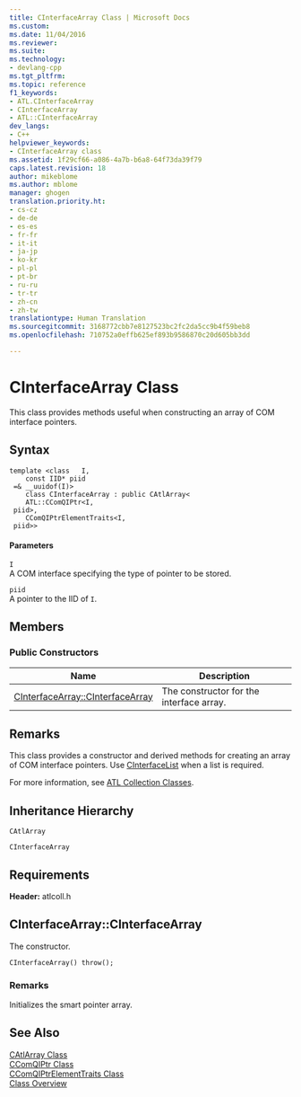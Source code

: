 ```yaml
---
title: CInterfaceArray Class | Microsoft Docs
ms.custom: 
ms.date: 11/04/2016
ms.reviewer: 
ms.suite: 
ms.technology:
- devlang-cpp
ms.tgt_pltfrm: 
ms.topic: reference
f1_keywords:
- ATL.CInterfaceArray
- CInterfaceArray
- ATL::CInterfaceArray
dev_langs:
- C++
helpviewer_keywords:
- CInterfaceArray class
ms.assetid: 1f29cf66-a086-4a7b-b6a8-64f73da39f79
caps.latest.revision: 18
author: mikeblome
ms.author: mblome
manager: ghogen
translation.priority.ht:
- cs-cz
- de-de
- es-es
- fr-fr
- it-it
- ja-jp
- ko-kr
- pl-pl
- pt-br
- ru-ru
- tr-tr
- zh-cn
- zh-tw
translationtype: Human Translation
ms.sourcegitcommit: 3168772cbb7e8127523bc2fc2da5cc9b4f59beb8
ms.openlocfilehash: 710752a0effb625ef893b9586870c20d605bb3dd

---
```

# CInterfaceArray Class
This class provides methods useful when constructing an array of COM interface pointers.  
  
## Syntax  
  
```
template <class   I,
    const IID* piid
 =& __uuidof(I)>
    class CInterfaceArray : public CAtlArray<
    ATL::CComQIPtr<I,
 piid>,
    CComQIPtrElementTraits<I,
 piid>>
```  
  
#### Parameters  
 `I`  
 A COM interface specifying the type of pointer to be stored.  
  
 `piid`  
 A pointer to the IID of `I`.  
  
## Members  
  
### Public Constructors  
  
|Name|Description|  
|----------|-----------------|  
|[CInterfaceArray::CInterfaceArray](#cinterfacearray__cinterfacearray)|The constructor for the interface array.|  
  
## Remarks  
 This class provides a constructor and derived methods for creating an array of COM interface pointers. Use [CInterfaceList](../../atl/reference/cinterfacelist-class.md) when a list is required.  
  
 For more information, see [ATL Collection Classes](../../atl/atl-collection-classes.md).  
  
## Inheritance Hierarchy  
 `CAtlArray`  
  
 `CInterfaceArray`  
  
## Requirements  
 **Header:** atlcoll.h  
  
##  <a name="cinterfacearray__cinterfacearray"></a>  CInterfaceArray::CInterfaceArray  
 The constructor.  
  
```
CInterfaceArray() throw();
```  
  
### Remarks  
 Initializes the smart pointer array.  
  
## See Also  
 [CAtlArray Class](../../atl/reference/catlarray-class.md)   
 [CComQIPtr Class](../../atl/reference/ccomqiptr-class.md)   
 [CComQIPtrElementTraits Class](../../atl/reference/ccomqiptrelementtraits-class.md)   
 [Class Overview](../../atl/atl-class-overview.md)



<!--HONumber=Jan17_HO2-->


